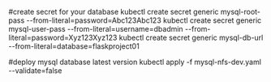 #create secret for your database
kubectl create secret generic mysql-root-pass --from-literal=password=Abc123Abc123
kubectl create secret generic mysql-user-pass --from-literal=username=dbadmin --from-literal=password=Xyz123Xyz123
kubectl create secret generic mysql-db-url --from-literal=database=flaskproject01

#deploy mysql database latest version
kubectl apply -f mysql-nfs-dev.yaml --validate=false